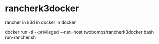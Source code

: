 # rancherk3docker

rancher in k3d in docker in docker

docker run -ti --privileged --net=host twobombs/rancherk3docker bash run-rancher.sh
